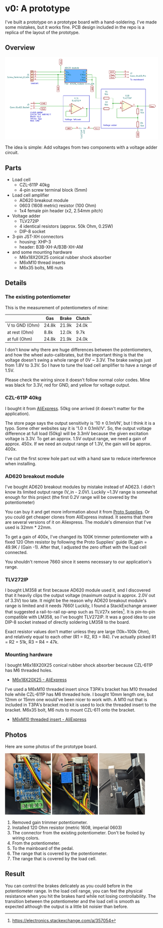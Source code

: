 # v0: A prototype

I've built a prototype on a prototype board with a hand-soldering. I've made some mistakes, but it works fine.
PCB design included in the repo is a replica of the layout of the prototype.

## Overview

![v0 schematics](img/schematics.png)

The idea is simple: Add voltages from two components with a voltage adder circuit.

## Parts

* Load cell
  * CZL-611P 40kg
  * 4-pin screw terminal block (5mm)
* Load cell amplifier
  * AD620 breakout module
  * 0603 (1608 metric) resistor (100 Ohm)
  * 1x4 female pin header (x2, 2.54mm pitch)
* Voltage adder
  * TLV272IP
  * 4 identical resistors (approx. 50k Ohm, 0.25W)
  * DIP-8 socket
* 3-pin JST-XH connectors
  * housing: XHP-3
  * header: B3B-XH-A/B3B-XH-AM
* and some mounting hardware
  * M6x18X20X25 conical rubber shock absorber
  * M6xM10 thread inserts
  * M6x35 bolts, M6 nuts

## Details

### The existing potentiometer

This is the measurement of potentiometers of mine:

|                | Gas   | Brake | Clutch |
| -------------- | ----- | ----- | ------ |
| V to GND (Ohm) | 24.8k | 21.9k |  24.0k |
| at rest (Ohm)  | 8.8k  | 12.0k |   9.7k |
| at full (Ohm)  | 24.8k | 21.9k |  24.0k |

I don't know why there are huge differences between the potentiometers, and how the wheel auto-calibrates,
but the important thing is that the voltage doesn't swing a whole range of 0V ~ 3.3V. The brake swings just from 1.8V to 3.3V.
So I have to tune the load cell amplifier to have a range of 1.5V.

Please check the wiring since it doesn't follow normal color codes. Mine was black for 3.3V, red for GND, and yellow for voltage output.

### CZL-611P 40kg

I bought it from [AliExpress](https://ko.aliexpress.com/item/1005007928954675.html). 50kg one arrived (it doesn't matter for the application).

The store page says the output sensitivity is '10 ± 0.1mVN', but I think it is a typo. Some other websites say it is '1.0 ± 0.1mV/V'.
So, the output voltage difference at full load (50kg) will be 3.3mV because the given excitation voltage is 3.3V.
To get an approx. 1.5V output range, we need a gain of approx. 450x.
If we need an output range of 1.3V, the gain will be approx. 400x.

I've cut the first screw hole part out with a hand saw to reduce interference when installing.

### AD620 breakout module

I've bought AD620 breakout modules by mistake instead of AD623. I didn't know its limited output range (V_in - 2.0V).
Luckily ~1.3V range is somewhat enough for this project (the first 0.2V range will be covered by the potentiometer)

You can buy it and get more information about it from [Proto Supplies](https://protosupplies.com/product/ad620-instrumentation-amplifier-module/).
Or you could get cheaper clones from AliExpress instead. It seems that there are several versions of it on Aliexpress. The module's dimension that I've used is 32mm * 22mm.

To get a gain of 400x, I've changed its 100K trimmer potentiometer with a fixed 120 Ohm resistor by following the Proto Supplies' guide (R_gain = 49.9K / (Gain -1).
After that, I adjusted the zero offset with the load cell connected.

You shouldn't remove 7660 since it seems necessary to our application's range.

### TLV272IP

I bought LM358 at first because AD620 module used it, and I discovered that it heavily clips the output voltage (maximum output is approx. 2.0V out of 3.3V) too late.
It might be the reason why AD620 breakout module's range is limited and it needs 7660!
Luckily, I found a StackExchange answer that suggested a rail-to-rail op-amp such as TLV27x series[^stackexchange].
It is pin-to-pin compatible with LM358, so I've bought TLV272IP.
It was a good idea to use DIP-8 socket instead of directly soldering LM358 to the board.

[^stackexchange]: https://electronics.stackexchange.com/a/357054

Exact resistor values don't matter unless they are large (10k~100k Ohm), and relatively equal to each other (R1 = R2, R3 = R4). I've actually picked R1 = R2 = 51k, R3 = R4 = 47k.

### Mounting hardware

I bought M6x18X20X25 conical rubber shock absorber because CZL-611P has M6 threaded holes.

* [M6x18X20X25 - AliExpress](https://www.aliexpress.com/item/1005005386072058.html)

I've used a M6xM10 threaded insert since T3PA's bracket has M10 threaded hole while CZL-611P has M6 threaded hole. I bought 10mm length one, but 12mm or 15mm one would've been nicer to work with.
A M10 nut that is included in T3PA's bracket mod kit is used to lock the threaded insert to the bracket.
M6x35 bolt, M6 nuts to mount CZL-611 onto the bracket.

* [M6xM10 threaded insert - AliExpress](https://www.aliexpress.com/item/1005006827476112.html)

## Photos

Here are some photos of the prototype board.

<img src="img/board1.jpg" alt="board from the top" width=30%> <img src="img/board2.jpg" alt="board from the side" width=30%> <img src="img/installation.jpg" alt="load cell installation" width=30%>

1. Removed gain trimmer potentiometer.
2. Installed 120 Ohm resistor (metric 1608, imperial 0603)
3. The connector from the existing potentiometer. Don't be fooled by wiring colors.
4. From the potentiometer.
5. To the mainboard of the pedal.
6. The range that is covered by the potentiometer.
7. The range that is covered by the load cell.

## Result

You can control the brakes delicately as you could before in the potentiometer range.
In the load cell range, you can feel the physical resistance when you hit the brakes hard while not losing controllability.
The transition between the potentiometer and the load cell is smooth as expected although the output is a little bit noisier than before.
